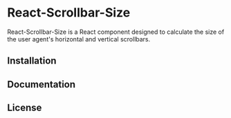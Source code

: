 # React-Scrollbar-Size

React-Scrollbar-Size is a React component designed to calculate the size of the user agent's horizontal and vertical scrollbars.

## Installation

## Documentation

## License
